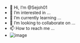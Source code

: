- 👋 Hi, I’m @Sejoh01
- 👀 I’m interested in ...
- 🌱 I’m currently learning ...
- 💞️ I’m looking to collaborate on ...
- 📫 How to reach me ...
- ![image](https://github.com/Sejoh01/Sejoh01/assets/124854421/575085c0-8f70-4d5f-b180-93b47232b1d2)


<!---
Sejoh01/Sejoh01 is a ✨ special ✨ repository because its `README.md` (this file) appears on your GitHub profile.
You can click the Preview link to take a look at your changes.
--->

